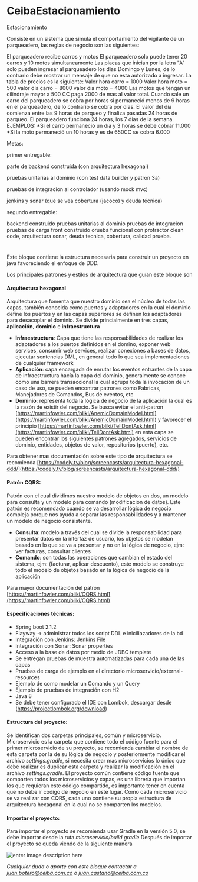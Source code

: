 # CeibaEstacionamiento
Estacionamiento

Consiste en un sistema que simula el comportamiento del vigilante de un parqueadero, las reglas de negocio son las siguientes:

El parqueadero recibe carros y motos 
El parqueadero solo puede tener 20 carros y 10 motos simultaneamente
Las placas que inician por la letra "A" solo pueden ingresar al parqueadero los días Domingo y Lunes, de lo contrario debe mostrar un mensaje de que no esta autorizado a ingresar.
La tabla de precios es la siguiente:
Valor hora carro = 1000
Valor hora moto = 500
valor día carro = 8000
valor día moto = 4000
Las motos que tengan un cilindraje mayor a 500 CC paga 2000 de mas al valor total.
Cuando sale un carro del parqueadero se cobra por horas si permaneció menos de 9 horas en el parqueadero, de lo contrario se cobra por días.
El valor del día comienza entre las 9 horas de parqueo y finaliza pasadas 24 horas de parqueo.
El parqueadero funciona 24 horas, los 7 días de la semana.
EJEMPLOS: 
*Si el carro permaneció un día y 3 horas se debe cobrar 11.000
*Si la moto permaneció un 10 horas y es de 650CC se cobra 6.000   

 

 

Metas:

primer entregable:

parte de backend construida (con arquitectura hexagonal)

pruebas unitarias al dominio (con test data builder y patron 3a)

pruebas de integracion al controlador (usando mock mvc)

jenkins y sonar (que se vea cobertura (jacoco) y deuda técnica)

 

segundo entregable:

backend construido
pruebas unitarias al dominio
pruebas de integracion
pruebas de carga
front construido
orueba funcional con protractor
clean code, arquitectura
sonar, deuda tecnica, cobertura, calidad prueba.  

#
Este bloque contiene la estructura necesaria para construir un proyecto en java favoreciendo el enfoque de DDD. 

Los principales patrones y estilos de arquitectura que guían este bloque son

#### Arquitectura hexagonal
Arquitectura que fomenta  que nuestro dominio sea el núcleo de todas las capas, también conocida como puertos y adaptadores en la cual el dominio define los puertos y en las capas superiores se definen los adaptadores para desacoplar el dominio. Se divide princialmente en tres capas, **aplicación**, **dominio** e **infraestructura**
- **Infraestructura**: Capa que tiene las responsabilidades de realizar los adaptadores a los puertos definidos en el domino, exponer web services, consumir web services, realizar conexiones a bases de datos, ejecutar sentencias DML, en general todo lo que sea implementaciones de cualquier framework
- **Aplicación**: capa encargada de enrutar los eventos entrantes de la capa de infraestructura hacía la capa del dominio, generalmente se conoce como una barrera transaccional la cual agrupa toda la invocación de un caso de uso, se pueden encontrar patrones como Fabricas, Manejadores de Comandos, Bus de eventos, etc 
- **Dominio**: representa toda la lógica de negocio de la aplicación la cual es la razón de existir del negocio. Se busca evitar el anti-patron [https://martinfowler.com/bliki/AnemicDomainModel.html](https://martinfowler.com/bliki/AnemicDomainModel.html)  y favorecer el principio [https://martinfowler.com/bliki/TellDontAsk.html](https://martinfowler.com/bliki/TellDontAsk.html) en esta capa se pueden encontrar los siguientes patrones agregados, servicios de dominio, entidades, objetos de valor, repositorios (puerto), etc. 

Para obtener mas documentación sobre este tipo de arquitectura se recomienda [https://codely.tv/blog/screencasts/arquitectura-hexagonal-ddd/](https://codely.tv/blog/screencasts/arquitectura-hexagonal-ddd/)

#### Patrón CQRS:  
Patrón con el cual dividimos nuestro modelo de objetos en dos, un modelo para consulta y un modelo para comando (modificación de datos). Este patrón es recomendado cuando se va desarrollar lógica de negocio compleja porque nos ayuda a separar las responsabilidades y a mantener un modelo de negocio consistente. 

 - **Consulta**: modelo a través del cual se divide la responsabilidad para presentar datos en la interfaz de usuario, los objetos se modelan basado en lo que se va a presentar y no en la lógica de negocio, ejm: ver facturas, consultar clientes
 - **Comando**: son todas las operaciones que cambian el estado del sistema, ejm: (facturar, aplicar descuento), este modelo se construye todo el modelo de objetos basado en la lógica de negocio de la aplicación  

Para mayor documentación del patrón [https://martinfowler.com/bliki/CQRS.html](https://martinfowler.com/bliki/CQRS.html)

#### Especificaciones técnicas: 

 - Spring boot 2.1.2
 - Flayway -> administrar todos los script DDL e iniciliazadores de la bd 
 - Integración con Jenkins: Jenkins File
 - Integración con Sonar: Sonar properties
 - Acceso a la base de datos por medio de JDBC template
 - Se entregan pruebas de muestra automatizadas para cada una de las capas 
 - Pruebas de carga de ejemplo en el directorio microservicio/external-resources
 - Ejemplo de como modelar un Comando y un Query
 - Ejemplo de pruebas de integración con H2
 - Java 8
 - Se debe tener configurado el IDE con Lombok, descargar desde (https://projectlombok.org/download)

#### Estructura del proyecto: 
Se identifican dos carpetas principales, común y microservicio. Microservicio es la carpeta que contiene todo el código fuente para el primer microservicio de su proyecto, se recomienda cambiar el nombre de esta carpeta por la de su lógica de negocio y posteriormente modificar el archivo *settings.gradle*,  si necesita crear mas microservicios lo único que debe realizar es duplicar esta carpeta y realizar la modificación en el archivo *settings.gradle*. El proyecto común contiene código fuente que comparten todos los microservicios y capas, es una librería que importan los que requieran este código compartido, es importante tener en cuenta que no debe ir código de negocio en este lugar. 
Como cada microservicio se va realizar con CQRS, cada uno contiene su propia estructura de arquitectura hexagonal en la cual no se comparten los modelos.

#### Importar el proyecto:
Para importar el proyecto se recomienda usar Gradle en la versión 5.0, se debe importar desde la ruta *microservicio/build.gradle*
Después de importar el proyecto se queda viendo de la siguiente manera 

![enter image description here](https://drive.google.com/uc?id=1x2ZVpM2steX0Er-jDNoffQ_V6pRVdW0k)


*Cualquier duda o aporte con este bloque contactar a juan.botero@ceiba.com.co o juan.castano@ceiba.com.co*